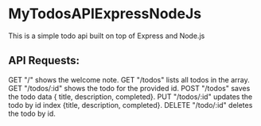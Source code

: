 # MyTodosAPIExpressNodeJs
This is a simple todo api built on top of Express  and Node.js

## API Requests:

GET "/" shows the welcome note.
GET "/todos" lists all todos in the array.
GET "/todos/:id" shows the todo for the provided id.
POST "/todos" saves the todo data { title, description, completed}.
PUT "/todos/:id" updates the todo by id index {title, description, completed}.
DELETE "/todo/:id" deletes the todo by id.
